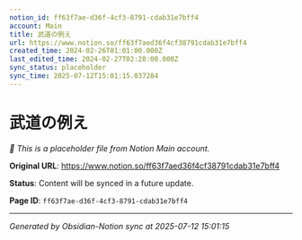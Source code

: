 ```yaml
---
notion_id: ff63f7ae-d36f-4cf3-8791-cdab31e7bff4
account: Main
title: 武道の例え
url: https://www.notion.so/ff63f7aed36f4cf38791cdab31e7bff4
created_time: 2024-02-26T01:01:00.000Z
last_edited_time: 2024-02-27T02:28:00.000Z
sync_status: placeholder
sync_time: 2025-07-12T15:01:15.037284
---
```


# 武道の例え

*🔄 This is a placeholder file from Notion Main account.*

**Original URL**: https://www.notion.so/ff63f7aed36f4cf38791cdab31e7bff4

**Status**: Content will be synced in a future update.

**Page ID**: `ff63f7ae-d36f-4cf3-8791-cdab31e7bff4`

---

*Generated by Obsidian-Notion sync at 2025-07-12 15:01:15*
